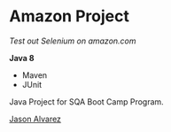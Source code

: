 # Amazon Project

*Test out Selenium on amazon.com*

**Java 8**

* Maven
* JUnit

Java Project for SQA Boot Camp Program. 

[Jason Alvarez](https://github.com/ajason13)